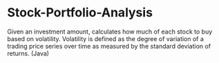 # Stock-Portfolio-Analysis
Given an investment amount, calculates how much of each stock to buy based on volatility. Volatility is defined as the degree of variation of a trading price series over time as measured by the standard deviation of returns.
(Java)
